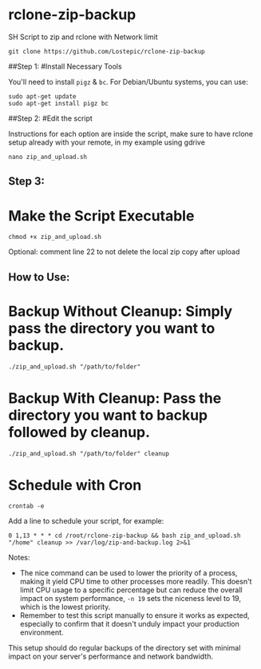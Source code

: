 # rclone-zip-backup
SH Script to zip and rclone with Network limit

```
git clone https://github.com/Lostepic/rclone-zip-backup
```

##Step 1: 
#Install Necessary Tools

You'll need to install `pigz` & `bc`. For Debian/Ubuntu systems, you can use:

```
sudo apt-get update
sudo apt-get install pigz bc
```

##Step 2:
#Edit the script

Instructions for each option are inside the script, make sure to have rclone setup already with your remote, in my example using gdrive

```
nano zip_and_upload.sh
```

## Step 3:
# Make the Script Executable

```
chmod +x zip_and_upload.sh
```

Optional: comment line 22 to not delete the local zip copy after upload

## How to Use:

# Backup Without Cleanup: Simply pass the directory you want to backup.

```
./zip_and_upload.sh "/path/to/folder"
```

# Backup With Cleanup: Pass the directory you want to backup followed by cleanup.
```
./zip_and_upload.sh "/path/to/folder" cleanup
```

# Schedule with Cron

```
crontab -e
```

Add a line to schedule your script, for example:

```
0 1,13 * * * cd /root/rclone-zip-backup && bash zip_and_upload.sh "/home" cleanup >> /var/log/zip-and-backup.log 2>&1
```

Notes:
- The nice command can be used to lower the priority of a process, making it yield CPU time to other processes more readily. This doesn't limit CPU usage to a specific percentage but can reduce the overall impact on system performance, ```-n 19``` sets the niceness level to 19, which is the lowest priority.
- Remember to test this script manually to ensure it works as expected, especially to confirm that it doesn't unduly impact your production environment.

This setup should do regular backups of the directory set with minimal impact on your server's performance and network bandwidth.